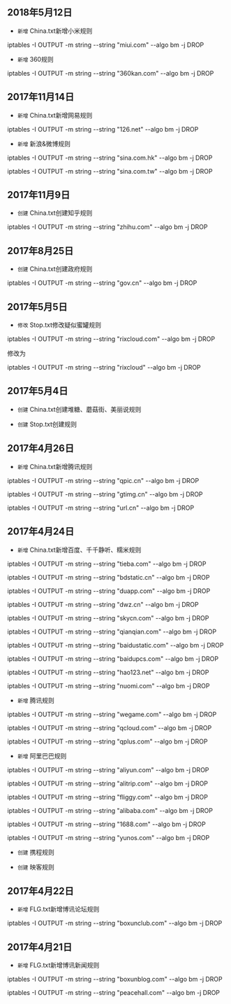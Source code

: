 ## 2018年5月12日

- `新增` China.txt新增小米规则

iptables -I OUTPUT -m string --string "miui.com" --algo bm -j DROP

- `新增` 360规则

iptables -I OUTPUT -m string --string "360kan.com" --algo bm -j DROP

## 2017年11月14日

- `新增` China.txt新增网易规则

iptables -I OUTPUT -m string --string "126.net" --algo bm -j DROP

- `新增` 新浪&微博规则

iptables -I OUTPUT -m string --string "sina.com.hk" --algo bm -j DROP

iptables -I OUTPUT -m string --string "sina.com.tw" --algo bm -j DROP

## 2017年11月9日

- `创建` China.txt创建知乎规则

iptables -I OUTPUT -m string --string "zhihu.com" --algo bm -j DROP

## 2017年8月25日

- `创建` China.txt创建政府规则

iptables -I OUTPUT -m string --string "gov.cn" --algo bm -j DROP

## 2017年5月5日

- `修改` Stop.txt修改疑似蜜罐规则

iptables -I OUTPUT -m string --string "rixcloud.com" --algo bm -j DROP

修改为

iptables -I OUTPUT -m string --string "rixcloud" --algo bm -j DROP

## 2017年5月4日

- `创建` China.txt创建堆糖、蘑菇街、美丽说规则

- `创建` Stop.txt创建规则

## 2017年4月26日

- `新增` China.txt新增腾讯规则

iptables -I OUTPUT -m string --string "qpic.cn" --algo bm -j DROP

iptables -I OUTPUT -m string --string "gtimg.cn" --algo bm -j DROP

iptables -I OUTPUT -m string --string "url.cn" --algo bm -j DROP

## 2017年4月24日

- `新增` China.txt新增百度、千千静听、糯米规则

iptables -I OUTPUT -m string --string "tieba.com" --algo bm -j DROP

iptables -I OUTPUT -m string --string "bdstatic.cn" --algo bm -j DROP

iptables -I OUTPUT -m string --string "duapp.com" --algo bm -j DROP

iptables -I OUTPUT -m string --string "dwz.cn" --algo bm -j DROP

iptables -I OUTPUT -m string --string "skycn.com" --algo bm -j DROP

iptables -I OUTPUT -m string --string "qianqian.com" --algo bm -j DROP

iptables -I OUTPUT -m string --string "baidustatic.com" --algo bm -j DROP

iptables -I OUTPUT -m string --string "baidupcs.com" --algo bm -j DROP

iptables -I OUTPUT -m string --string "hao123.net" --algo bm -j DROP

iptables -I OUTPUT -m string --string "nuomi.com" --algo bm -j DROP

- `新增` 腾讯规则

iptables -I OUTPUT -m string --string "wegame.com" --algo bm -j DROP

iptables -I OUTPUT -m string --string "qcloud.com" --algo bm -j DROP

iptables -I OUTPUT -m string --string "qplus.com" --algo bm -j DROP

- `新增` 阿里巴巴规则

iptables -I OUTPUT -m string --string "aliyun.com" --algo bm -j DROP

iptables -I OUTPUT -m string --string "alitrip.com" --algo bm -j DROP

iptables -I OUTPUT -m string --string "fliggy.com" --algo bm -j DROP

iptables -I OUTPUT -m string --string "alibaba.com" --algo bm -j DROP

iptables -I OUTPUT -m string --string "1688.com" --algo bm -j DROP

iptables -I OUTPUT -m string --string "yunos.com" --algo bm -j DROP

- `创建` 携程规则

- `创建` 映客规则

## 2017年4月22日

- `新增` FLG.txt新增博讯论坛规则

iptables -I OUTPUT -m string --string "boxunclub.com" --algo bm -j DROP

## 2017年4月21日

- `新增` FLG.txt新增博讯新闻规则

iptables -I OUTPUT -m string --string "boxunblog.com" --algo bm -j DROP

iptables -I OUTPUT -m string --string "peacehall.com" --algo bm -j DROP
